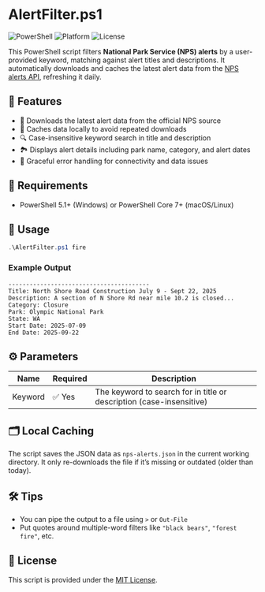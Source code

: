 # AlertFilter.ps1

![PowerShell](https://img.shields.io/badge/PowerShell-5.1+-blue)
![Platform](https://img.shields.io/badge/Platform-Windows%20%7C%20macOS%20%7C%20Linux-lightgrey)
![License](https://img.shields.io/badge/License-MIT-green)

This PowerShell script filters **National Park Service (NPS) alerts** by a user-provided keyword, matching against alert titles and descriptions. It automatically downloads and caches the latest alert data from the [NPS alerts API](https://www.nps.gov/nps-alerts.json), refreshing it daily.

## 📌 Features

- 🔄 Downloads the latest alert data from the official NPS source
- 💾 Caches data locally to avoid repeated downloads
- 🔍 Case-insensitive keyword search in title and description
- 🏞️ Displays alert details including park name, category, and alert dates
- 🛑 Graceful error handling for connectivity and data issues

## 📁 Requirements

- PowerShell 5.1+ (Windows) or PowerShell Core 7+ (macOS/Linux)

## 🚀 Usage

```powershell
.\AlertFilter.ps1 fire
```

### Example Output

```
----------------------------------------
Title: North Shore Road Construction July 9 - Sept 22, 2025
Description: A section of N Shore Rd near mile 10.2 is closed...
Category: Closure
Park: Olympic National Park
State: WA
Start Date: 2025-07-09
End Date: 2025-09-22
```

## ⚙ Parameters

| Name    | Required | Description                                      |
|---------|----------|--------------------------------------------------|
| Keyword | ✅ Yes   | The keyword to search for in title or description (case-insensitive) |

## 🗂 Local Caching

The script saves the JSON data as `nps-alerts.json` in the current working directory. It only re-downloads the file if it’s missing or outdated (older than today).

## 🛠 Tips

- You can pipe the output to a file using `>` or `Out-File`
- Put quotes around multiple-word filters like `"black bears"`, `"forest fire"`, etc.

## 📄 License

This script is provided under the [MIT License](https://opensource.org/licenses/MIT).
